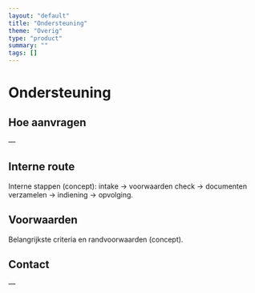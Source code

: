 ```yaml
---
layout: "default"
title: "Ondersteuning"
theme: "Overig"
type: "product"
summary: ""
tags: []
---
```

# Ondersteuning



## Hoe aanvragen
—

## Interne route
Interne stappen (concept): intake → voorwaarden check → documenten verzamelen → indiening → opvolging.

## Voorwaarden
Belangrijkste criteria en randvoorwaarden (concept).

## Contact
—
